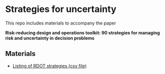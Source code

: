 # Strategies for uncertainty
This repo includes materials to accompany the paper

**Risk-reducing design and operations toolkit: 90 strategies for managing risk and uncertainty in decision problems**

## Materials
- [Listing of RDOT strategies (csv file)](strategies_uncertainty_latest.csv)
